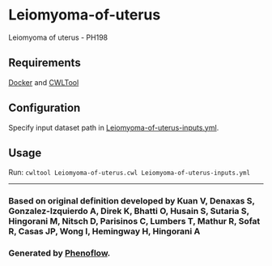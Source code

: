 # Leiomyoma-of-uterus

Leiomyoma of uterus - PH198

## Requirements

[Docker](https://docs.docker.com/install/) and [CWLTool](https://github.com/common-workflow-language/cwltool#install)

## Configuration

Specify input dataset path in [Leiomyoma-of-uterus-inputs.yml](Leiomyoma-of-uterus-inputs.yml).

## Usage

Run: `cwltool Leiomyoma-of-uterus.cwl Leiomyoma-of-uterus-inputs.yml`

***

### Based on original definition developed by Kuan V, Denaxas S, Gonzalez-Izquierdo A, Direk K, Bhatti O, Husain S, Sutaria S, Hingorani M, Nitsch D, Parisinos C, Lumbers T, Mathur R, Sofat R, Casas JP, Wong I, Hemingway H, Hingorani A
### Generated by [Phenoflow](https://kclhi.org/phenoflow).
